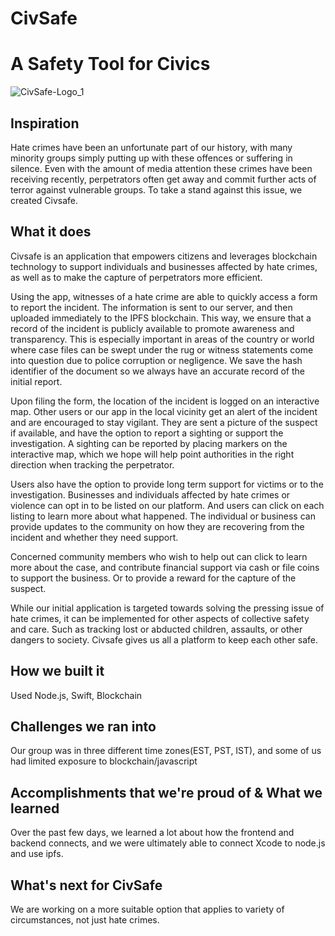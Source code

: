 # CivSafe
# A Safety Tool for Civics
![CivSafe-Logo_1](https://user-images.githubusercontent.com/46274158/116006941-0a354580-a62b-11eb-8964-8775032a3519.png)
## Inspiration
Hate crimes have been an unfortunate part of our history, with many minority groups 
simply putting up with these offences or suffering in silence. Even with the amount of media attention these crimes have been receiving recently, perpetrators often get away and commit further acts of terror against vulnerable groups. 
To take a stand against this issue, we created Civsafe.

## What it does
Civsafe is an application that empowers citizens and leverages blockchain technology to support individuals and businesses affected by hate crimes, as well as to make the capture of perpetrators more efficient. 

Using the app, witnesses of a hate crime are able to quickly access a form to report the incident. The information is sent to our server, and then uploaded immediately to the IPFS blockchain. This way, we ensure that a record of the incident is publicly available to promote awareness and transparency. This is especially important in areas of the country or world where case files can be swept under the rug or witness statements come into question due to police corruption or negligence.  We save the hash identifier of the document so we always have an accurate record of the initial report. 
 
Upon filing the form, the location of the incident is logged on an interactive map. 
 Other users or our app in the local vicinity get an alert of the incident and are encouraged to stay vigilant. They are sent a picture of the suspect if available, and have the option to report a sighting or support the investigation. A sighting can be reported by placing markers on the interactive map, which we hope will help point authorities in the right direction when tracking the perpetrator. 

Users also have the option to provide long term support for victims or to the investigation.  Businesses and individuals affected by hate crimes or violence can opt in to be listed on our platform. And users can click on each listing to learn more about what happened. The individual or business can provide updates to the community on how they are recovering from the incident and whether they need support. 

Concerned community members who wish to help out can click to learn more about the case, and contribute financial support via cash or file coins to support the business. Or to provide a reward for the capture of the suspect. 

While our initial application is targeted towards solving the pressing issue of hate crimes, it can be implemented for other aspects of collective safety and care. Such as tracking lost or abducted children, assaults, or other dangers to society.
Civsafe gives us all a platform to keep each other safe. 
## How we built it
Used Node.js, Swift, Blockchain
## Challenges we ran into
Our group was in three different time zones(EST, PST, IST), and some of us had limited exposure to blockchain/javascript

## Accomplishments that we're proud of & What we learned
Over the past few days, we learned a lot about how the frontend and backend connects, and we were ultimately able to connect Xcode to node.js and use ipfs.

## What's next for CivSafe
We are working on a more suitable option that applies to variety of circumstances, not just hate crimes. 
